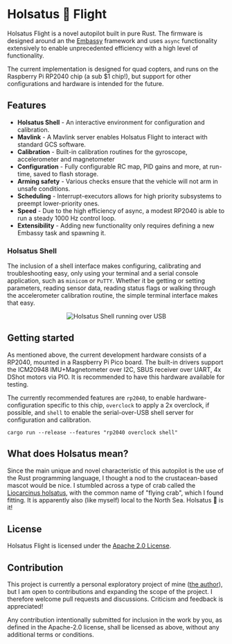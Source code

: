 
# Holsatus 🦀 Flight 

Holsatus Flight is a novel autopilot built in pure Rust. The firmware is designed around an the [Embassy](https://github.com/embassy-rs/embassy) framework and uses `async` functionality extensively to enable unprecedented efficiency with a high level of functionality.

The current implementation is designed for quad copters, and runs on the Raspberry Pi RP2040 chip (a sub $1 chip!), but support for other configurations and hardware is intended for the future.

## Features
- **Holsatus Shell** - An interactive environment for configuration and calibration.
- **Mavlink** - A Mavlink server enables Holsatus Flight to interact with standard GCS software.
- **Calibration** - Built-in calibration routines for the gyroscope, accelerometer and magnetometer
- **Configuration** - Fully configurable RC map, PID gains and more, at run-time, saved to flash storage.
- **Arming safety** - Various checks ensure that the vehicle will not arm in unsafe conditions.
- **Scheduling** - Interrupt-executors allows for high priority subsystems to preempt lower-priority ones.
- **Speed** - Due to the high efficiency of async, a modest RP2040 is able to run a steady 1000 Hz control loop.
- **Extensibility** - Adding new functionality only requires defining a new Embassy task and spawning it.

### Holsatus Shell

The inclusion of a shell interface makes configuring, calibrating and troubleshooting easy, only using your terminal and a serial console application, such as `minicom` or `PuTTY`. Whether it be getting or setting parameters, reading sensor data, reading status flags or walking through the accelerometer calibration routine, the simple terminal interface makes that easy.

<center>
    <img src="resources/holsatus-shell.png" alt="Holsatus Shell running over USB">
</center>


## Getting started

As mentioned above, the current development hardware consists of a RP2040, mounted in a Raspberry Pi Pico board. The built-in drivers support the ICM20948 IMU+Magnetometer over I2C, SBUS receiver over UART, 4x DShot motors via PIO. It is recommended to have this hardware available for testing.

The currently recommended features are `rp2040`, to enable hardware-configuration specific to this chip, `overclock` to apply a 2x overclock, if possible, and `shell` to enable the serial-over-USB shell server for configuration and calibration.
```shell
cargo run --release --features "rp2040 overclock shell"
```

## What does Holsatus mean?
Since the main unique and novel characteristic of this autopilot is the use of the Rust programming language, I thought a nod to the crustacean-based mascot would be nice. I stumbled across a type of crab called the [Liocarcinus holsatus](https://en.wikipedia.org/wiki/Liocarcinus_holsatus), with the common name of "flying crab", which I found fitting. It is apparently also (like myself) local to the North Sea. Holsatus 🦀 is it!


## License
Holsatus Flight is licensed under the [Apache 2.0 License](https://www.apache.org/licenses/LICENSE-2.0).

## Contribution
This project is currently a personal exploratory project of mine ([the author](https://github.com/peterkrull/)), but I am open to contributions and expanding the scope of the project. I therefore welcome pull requests and discussions. Criticism and feedback is appreciated!

Any contribution intentionally submitted for inclusion in the work by you, as defined in the Apache-2.0 license, shall be licensed as above, without any additional terms or conditions.
